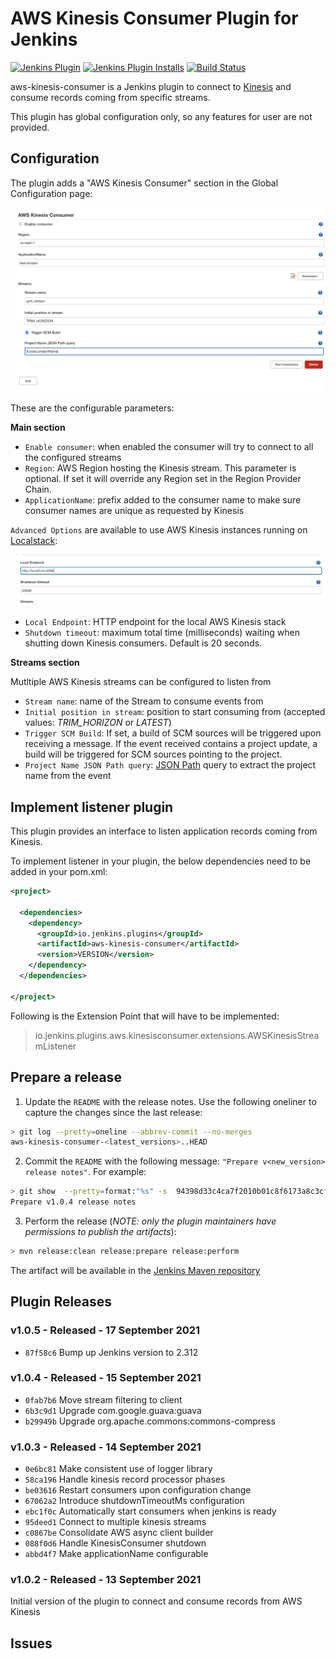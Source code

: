 AWS Kinesis Consumer Plugin for Jenkins
=======================================================

[![Jenkins Plugin](https://img.shields.io/jenkins/plugin/v/aws-kinesis-consumer.svg)](https://plugins.jenkins.io/aws-kinesis-consumer)
[![Jenkins Plugin Installs](https://img.shields.io/jenkins/plugin/i/aws-kinesis-consumer.svg)](https://plugins.jenkins.io/aws-kinesis-consumer)
[![Build Status](https://ci.jenkins.io/buildStatus/icon?job=Plugins/aws-kinesis-consumer-plugin/master)](https://ci.jenkins.io/job/Plugins/job/aws-kinesis-consumer-plugin/job/master/)

aws-kinesis-consumer is a Jenkins plugin to connect to [Kinesis](https://aws.amazon.com/kinesis/) and consume
records coming from specific streams.

This plugin has global configuration only, so any features for user are not provided.

Configuration
---

The plugin adds a "AWS Kinesis Consumer" section in the Global Configuration
page:

![Configuration page](images/full-configuration-example.png "Title")

These are the configurable parameters:

**Main section**

* `Enable consumer`: when enabled the consumer will try to connect to all
the configured streams
* `Region`: AWS Region hosting the Kinesis stream. This parameter is
optional. If set it will override any Region set in the Region Provider Chain.
* `ApplicationName`: prefix added to the consumer name to make sure consumer
names are unique as requested by Kinesis

`Advanced Options` are available to use AWS Kinesis instances running on
[Localstack](https://github.com/localstack/localstack):

![Advanced Options](images/advanced-options-example.png "Title")

* `Local Endpoint`: HTTP endpoint for the local AWS Kinesis stack
* `Shutdown timeout`: maximum total time (milliseconds) waiting when
shutting down Kinesis consumers. Default is 20 seconds.

**Streams section**

Mutltiple AWS Kinesis streams can be configured to listen from
* `Stream name`: name of the Stream to consume events from
* `Initial position in stream`: position to start consuming from
(accepted values: *TRIM_HORIZON* or *LATEST*)
* `Trigger SCM Build`: If set, a build of SCM sources will be triggered upon
receiving a message. If the event received contains a project update, a
build will be triggered for SCM sources pointing to the project.
* `Project Name JSON Path query`: [JSON Path](https://support.smartbear.com/alertsite/docs/monitors/api/endpoint/jsonpath.html)
query to extract the project name from the event

Implement listener plugin
------------------------

This plugin provides an interface to listen application records coming from
Kinesis.

To implement listener in your plugin, the below dependencies need to be added in
your pom.xml:

```xml
<project>

  <dependencies>
    <dependency>
      <groupId>io.jenkins.plugins</groupId>
      <artifactId>aws-kinesis-consumer</artifactId>
      <version>VERSION</version>
    </dependency>
  </dependencies>

</project>
```

Following is the Extension Point that will have to be implemented:

> io.jenkins.plugins.aws.kinesisconsumer.extensions.AWSKinesisStreamListener

Prepare a release
---

1. Update the `README` with the release notes. Use the following oneliner to
capture the changes since the last release:

```bash
> git log --pretty=oneline --abbrev-commit --no-merges
aws-kinesis-consumer-<latest_versions>..HEAD
```

2. Commit the `README` with the following message: `"Prepare v<new_version>
release notes"`. For example:

```bash
> git show  --pretty=format:"%s" -s  94398d33c4ca7f2010b01c8f6173a8c3cf79e0bf
Prepare v1.0.4 release notes
```
3. Perform the release (_NOTE: only the plugin maintainers have permissions to
publish the artifacts_):

```bash
> mvn release:clean release:prepare release:perform
```

The artifact will be available in the [Jenkins Maven repository](https://repo.jenkins-ci.org/artifactory/releases/io/jenkins/plugins/aws-kinesis-consumer/)

Plugin Releases
---

### v1.0.5 - Released - 17 September 2021

* `87f58c6` Bump up Jenkins version to 2.312

### v1.0.4 - Released - 15 September 2021

* `0fab7b6` Move stream filtering to client
* `6b3c9d1` Upgrade com.google.guava:guava
* `b29949b` Upgrade org.apache.commons:commons-compress

### v1.0.3 - Released - 14 September 2021

* `0e6bc81` Make consistent use of logger library
* `58ca196` Handle kinesis record processor phases
* `be03616` Restart consumers upon configuration change
* `67062a2` Introduce shutdownTimeoutMs configuration
* `ebc1f0c` Automatically start consumers when jenkins is ready
* `95deed1` Connect to multiple kinesis streams
* `c0867be` Consolidate AWS async client builder
* `088f0d6` Handle KinesisConsumer shutdown
* `abbd4f7` Make applicationName configurable

### v1.0.2 - Released - 13 September 2021

Initial version of the plugin to connect and consume records from AWS Kinesis

Issues
---
